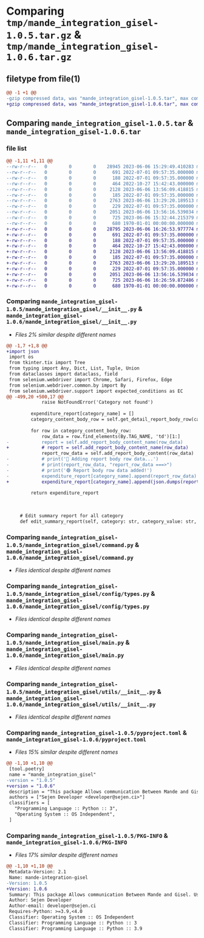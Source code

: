 # Comparing `tmp/mande_integration_gisel-1.0.5.tar.gz` & `tmp/mande_integration_gisel-1.0.6.tar.gz`

## filetype from file(1)

```diff
@@ -1 +1 @@
-gzip compressed data, was "mande_integration_gisel-1.0.5.tar", max compression
+gzip compressed data, was "mande_integration_gisel-1.0.6.tar", max compression
```

## Comparing `mande_integration_gisel-1.0.5.tar` & `mande_integration_gisel-1.0.6.tar`

### file list

```diff
@@ -1,11 +1,11 @@
--rw-r--r--   0        0        0    28945 2023-06-06 15:29:49.410283 mande_integration_gisel-1.0.5/mande_integration_gisel/__init__.py
--rw-r--r--   0        0        0      691 2022-07-01 09:57:35.000000 mande_integration_gisel-1.0.5/mande_integration_gisel/command.py
--rw-r--r--   0        0        0      188 2022-07-01 09:57:35.000000 mande_integration_gisel-1.0.5/mande_integration_gisel/config/__init__.py
--rw-r--r--   0        0        0      464 2022-10-27 15:42:43.000000 mande_integration_gisel-1.0.5/mande_integration_gisel/config/selectors.py
--rw-r--r--   0        0        0     2128 2023-06-06 13:56:09.418815 mande_integration_gisel-1.0.5/mande_integration_gisel/config/types.py
--rw-r--r--   0        0        0      185 2022-07-01 09:57:35.000000 mande_integration_gisel-1.0.5/mande_integration_gisel/config/variables.py
--rw-r--r--   0        0        0     2763 2023-06-06 13:29:20.189513 mande_integration_gisel-1.0.5/mande_integration_gisel/main.py
--rw-r--r--   0        0        0      229 2022-07-01 09:57:35.000000 mande_integration_gisel-1.0.5/mande_integration_gisel/organizations.py
--rw-r--r--   0        0        0     2051 2023-06-06 13:56:16.539034 mande_integration_gisel-1.0.5/mande_integration_gisel/utils/__init__.py
--rw-r--r--   0        0        0      725 2023-06-06 15:32:44.215379 mande_integration_gisel-1.0.5/pyproject.toml
--rw-r--r--   0        0        0      680 1970-01-01 00:00:00.000000 mande_integration_gisel-1.0.5/PKG-INFO
+-rw-r--r--   0        0        0    28795 2023-06-06 16:26:53.977774 mande_integration_gisel-1.0.6/mande_integration_gisel/__init__.py
+-rw-r--r--   0        0        0      691 2022-07-01 09:57:35.000000 mande_integration_gisel-1.0.6/mande_integration_gisel/command.py
+-rw-r--r--   0        0        0      188 2022-07-01 09:57:35.000000 mande_integration_gisel-1.0.6/mande_integration_gisel/config/__init__.py
+-rw-r--r--   0        0        0      464 2022-10-27 15:42:43.000000 mande_integration_gisel-1.0.6/mande_integration_gisel/config/selectors.py
+-rw-r--r--   0        0        0     2128 2023-06-06 13:56:09.418815 mande_integration_gisel-1.0.6/mande_integration_gisel/config/types.py
+-rw-r--r--   0        0        0      185 2022-07-01 09:57:35.000000 mande_integration_gisel-1.0.6/mande_integration_gisel/config/variables.py
+-rw-r--r--   0        0        0     2763 2023-06-06 13:29:20.189513 mande_integration_gisel-1.0.6/mande_integration_gisel/main.py
+-rw-r--r--   0        0        0      229 2022-07-01 09:57:35.000000 mande_integration_gisel-1.0.6/mande_integration_gisel/organizations.py
+-rw-r--r--   0        0        0     2051 2023-06-06 13:56:16.539034 mande_integration_gisel-1.0.6/mande_integration_gisel/utils/__init__.py
+-rw-r--r--   0        0        0      725 2023-06-06 16:26:59.872486 mande_integration_gisel-1.0.6/pyproject.toml
+-rw-r--r--   0        0        0      680 1970-01-01 00:00:00.000000 mande_integration_gisel-1.0.6/PKG-INFO
```

### Comparing `mande_integration_gisel-1.0.5/mande_integration_gisel/__init__.py` & `mande_integration_gisel-1.0.6/mande_integration_gisel/__init__.py`

 * *Files 2% similar despite different names*

```diff
@@ -1,7 +1,8 @@
+import json
 import os
 from tkinter.tix import Tree
 from typing import Any, Dict, List, Tuple, Union
 from dataclasses import dataclass, field
 from selenium.webdriver import Chrome, Safari, Firefox, Edge
 from selenium.webdriver.common.by import By
 from selenium.webdriver.support import expected_conditions as EC
@@ -499,20 +500,17 @@
             raise NotFoundError('Category not found')
 
         expenditure_report[category_name] = []
         category_content_body_row = self.get_detail_report_body_row(category_content)
         
         for row in category_content_body_row:
             row_data = row.find_elements(By.TAG_NAME, 'td')[1:]
-            report = self.add_report_body_content_name(row_data)
+            # report = self.add_report_body_content_name(row_data)
             report_row_data = self.add_report_body_content(row_data)
-            # print('📩 Adding report body row data...')
-            # print(report_row_data, "report_row_data ===>")
-            # print('🟢 Report body row data added!')
-            expenditure_report[category_name].append(report_row_data)
+            expenditure_report[category_name].append(json.dumps(report_row_data))
 
         return expenditure_report
 
     
     
     # Edit summary report for all category
     def edit_summary_report(self, category: str, category_value: str, exch_rate: str) -> None:
```

### Comparing `mande_integration_gisel-1.0.5/mande_integration_gisel/command.py` & `mande_integration_gisel-1.0.6/mande_integration_gisel/command.py`

 * *Files identical despite different names*

### Comparing `mande_integration_gisel-1.0.5/mande_integration_gisel/config/types.py` & `mande_integration_gisel-1.0.6/mande_integration_gisel/config/types.py`

 * *Files identical despite different names*

### Comparing `mande_integration_gisel-1.0.5/mande_integration_gisel/main.py` & `mande_integration_gisel-1.0.6/mande_integration_gisel/main.py`

 * *Files identical despite different names*

### Comparing `mande_integration_gisel-1.0.5/mande_integration_gisel/utils/__init__.py` & `mande_integration_gisel-1.0.6/mande_integration_gisel/utils/__init__.py`

 * *Files identical despite different names*

### Comparing `mande_integration_gisel-1.0.5/pyproject.toml` & `mande_integration_gisel-1.0.6/pyproject.toml`

 * *Files 15% similar despite different names*

```diff
@@ -1,10 +1,10 @@
 [tool.poetry]
 name = "mande_integration_gisel"
-version = "1.0.5"
+version = "1.0.6"
 description = "This package Allows communication Between Mande and Gisel. Using WebScraping technics"
 authors = ["Sejen Developer <developer@sejen.ci>"]
 classifiers = [
   "Programming Language :: Python :: 3",
   "Operating System :: OS Independent",
 ]
```

### Comparing `mande_integration_gisel-1.0.5/PKG-INFO` & `mande_integration_gisel-1.0.6/PKG-INFO`

 * *Files 17% similar despite different names*

```diff
@@ -1,10 +1,10 @@
 Metadata-Version: 2.1
 Name: mande-integration-gisel
-Version: 1.0.5
+Version: 1.0.6
 Summary: This package Allows communication Between Mande and Gisel. Using WebScraping technics
 Author: Sejen Developer
 Author-email: developer@sejen.ci
 Requires-Python: >=3.9,<4.0
 Classifier: Operating System :: OS Independent
 Classifier: Programming Language :: Python :: 3
 Classifier: Programming Language :: Python :: 3.9
```

